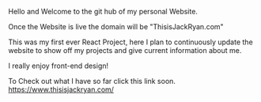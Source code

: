 Hello and Welcome to the git hub of my personal Website.

Once the Website is live the domain will be "ThisisJackRyan.com"

This was my first ever React Project, here I plan to continuously update the website to show off my projects and give current information about me.

I really enjoy front-end design! 


To Check out what I have so far click this link 
soon.
https://www.thisisjackryan.com/

